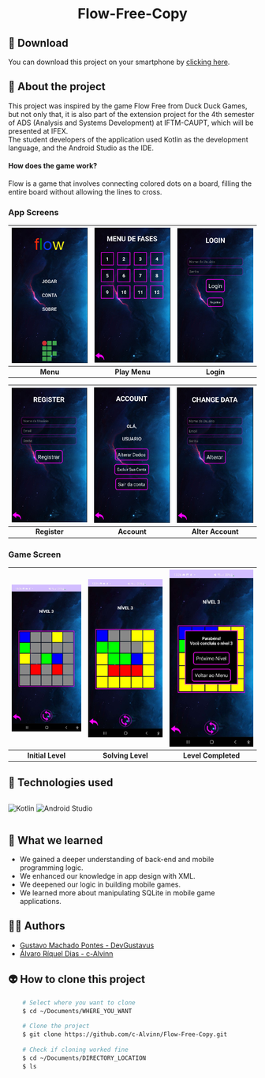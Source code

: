 <h1 align="center">Flow-Free-Copy</h1>

## 📲 Download

 You can download this project on your smartphone by [clicking here](https://raw.githubusercontent.com/c-Alvinn/Flow-Free-Copy/main/Flow.apk).

## 📖 About the project
This project was inspired by the game Flow Free from Duck Duck Games, but not only that, it is also part of the extension project for the 4th semester of ADS (Analysis and Systems Development) at IFTM-CAUPT, which will be presented at IFEX. <br>
The student developers of the application used Kotlin as the development language, and the Android Studio as the IDE.

#### How does the game work?

Flow is a game that involves connecting colored dots on a board, filling the entire board without allowing the lines to cross.

### App Screens

| ![Menu](Doc/README_assets/flow_menu.png) | ![PlayMenu](Doc/README_assets/flow_menuJogar.png) | ![Login](Doc/README_assets/flow_login.png) |
|:---:|:---:|:---:|
| **Menu** | **Play Menu** | **Login** |

| ![Register](Doc/README_assets/flow_register.png) | ![Account](Doc/README_assets/flow_account.png) | ![AlterAccount](Doc/README_assets/flow_change.png) |
|:---:|:---:|:---:|
| **Register** | **Account** | **Alter Account** |

### Game Screen

| ![InitialLevel](Doc/README_assets/flow_faseJogo1.jpg) | ![SolvingLevel](Doc/README_assets/flow_faseJogo2.jpg) | ![LevelCompleted](Doc/README_assets/flow_faseJogo3.jpg) |
|:---:|:---:|:---:|
| **Initial Level** | **Solving Level** | **Level Completed** |

## 🦾 Technologies used
<div style="display: flex;">
 
![Kotlin](https://img.shields.io/badge/kotlin-%237F52FF.svg?style=for-the-badge&logo=kotlin&logoColor=white)
![Android Studio](https://img.shields.io/badge/Android%20Studio-3DDC84.svg?style=for-the-badge&logo=android-studio&logoColor=white)

</div>

## 🤔 What we learned
- We gained a deeper understanding of back-end and mobile programming logic.
- We enhanced our knowledge in app design with XML.
- We deepened our logic in building mobile games.
- We learned more about manipulating SQLite in mobile game applications.

## 🧑‍🎓 Authors
- <a href="https://github.com/DevGustavus"> Gustavo Machado Pontes - DevGustavus </a>
- <a href="https://github.com/c-Alvinn"> Álvaro Ríquel Dias - c-Alvinn </a>

## 👽 How to clone this project

````bash
    # Select where you want to clone
    $ cd ~/Documents/WHERE_YOU_WANT
````

````bash
    # Clone the project
    $ git clone https://github.com/c-Alvinn/Flow-Free-Copy.git
````

````bash
    # Check if cloning worked fine
    $ cd ~/Documents/DIRECTORY_LOCATION
    $ ls
````
